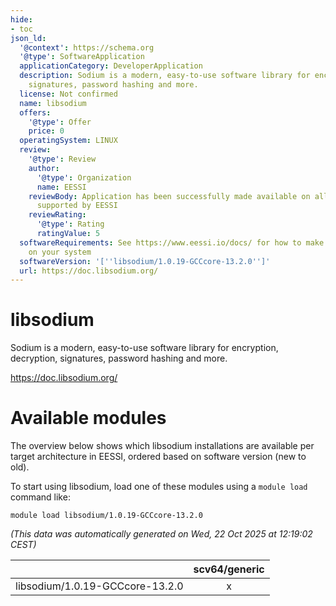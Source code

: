 ```yaml
---
hide:
- toc
json_ld:
  '@context': https://schema.org
  '@type': SoftwareApplication
  applicationCategory: DeveloperApplication
  description: Sodium is a modern, easy-to-use software library for encryption, decryption,
    signatures, password hashing and more.
  license: Not confirmed
  name: libsodium
  offers:
    '@type': Offer
    price: 0
  operatingSystem: LINUX
  review:
    '@type': Review
    author:
      '@type': Organization
      name: EESSI
    reviewBody: Application has been successfully made available on all architectures
      supported by EESSI
    reviewRating:
      '@type': Rating
      ratingValue: 5
  softwareRequirements: See https://www.eessi.io/docs/ for how to make EESSI available
    on your system
  softwareVersion: '[''libsodium/1.0.19-GCCcore-13.2.0'']'
  url: https://doc.libsodium.org/
---
```


libsodium
=========


Sodium is a modern, easy-to-use software library for encryption, decryption, signatures, password hashing and more.

https://doc.libsodium.org/
# Available modules


The overview below shows which libsodium installations are available per target architecture in EESSI, ordered based on software version (new to old).

To start using libsodium, load one of these modules using a `module load` command like:

```shell
module load libsodium/1.0.19-GCCcore-13.2.0
```

*(This data was automatically generated on Wed, 22 Oct 2025 at 12:19:02 CEST)*

| |scv64/generic|
| :---: | :---: |
|libsodium/1.0.19-GCCcore-13.2.0|x|
